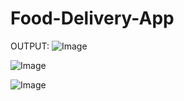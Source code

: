 # Food-Delivery-App

OUTPUT:
![Image](https://github.com/user-attachments/assets/10637b00-676d-45bd-916e-1bef5608c171)

![Image](https://github.com/user-attachments/assets/f223b68d-a417-4794-a1b0-7314c0767307)

![Image](https://github.com/user-attachments/assets/b97ddca1-073f-4c02-9ea9-14bb3c85c98f)
